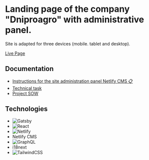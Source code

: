 # Landing page of the company "Dniproagro" with administrative panel. 

Site is adapted for three devices (mobile. tablet and desktop).

[Live Page](https://flourishing-praline-f430ab.netlify.app)

## Documentation

- [Instructions for the site administration panel Netlify CMS 📋](https://docs.google.com/document/d/1IsV5rvIdjMkkSfQOK4i3L44yrl4Q4G6XDdmrQbsfnNk/edit)
- [Technical task](https://docs.google.com/document/d/1WxqV9AFPh-3syFsLfw851h3afJ9OKUFlsPjx04Esyt8/edit)
- [Project SOW](https://docs.google.com/document/d/19mZTfzwKH_MBglOcRBnDRjmHvoLiJsG6Xn-rBrJeS3g/edit#heading=h.p2vkn19bsvqa)

## Technologies

- ![Gatsby](https://img.shields.io/badge/Gatsby-%23663399.svg?style=for-the-badge&logo=gatsby&logoColor=white)
- ![React](https://img.shields.io/badge/react-%2320232a.svg?style=for-the-badge&logo=react&logoColor=%2361DAFB)
- ![Netlify](https://img.shields.io/badge/netlify-%23000000.svg?style=for-the-badge&logo=netlify&logoColor=#00C7B7)
- Netlify CMS
- ![GraphQL](https://img.shields.io/badge/-GraphQL-E10098?style=for-the-badge&logo=graphql&logoColor=white)
- i18next
- ![TailwindCSS](https://img.shields.io/badge/tailwindcss-%2338B2AC.svg?style=for-the-badge&logo=tailwind-css&logoColor=white)

